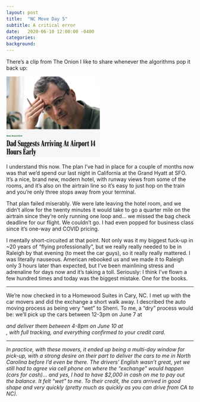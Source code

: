 ```yaml
---
layout: post
title:  "NC Move Day 5"
subtitle: A critical error
date:   2020-06-10 12:00:00 -0400
categories: 
background: 
---
```


There’s a clip from The Onion I like to share whenever the algorithms pop it back up:

<img src="/assets/2020-theonion-airport.png" width="50%">

I understand this now. The plan I’ve had in place for a couple of months now was that we’d spend our last night in California at the Grand Hyatt at SFO. It’s a nice, brand new, modern hotel, with runway views from some of the rooms, and it’s also on the airtrain line so it’s easy to just hop on the train and you’re only three stops away from your terminal.

That plan failed miserably. We were late leaving the hotel room, and we didn’t allow for the twenty minutes it would take to go a quarter mile on the airtrain since they’re only running one loop and… we missed the bag check deadline for our flight. We couldn’t go. I had even popped for business class since it’s one-way and COVID pricing.

I mentally short-circuited at that point. Not only was it my biggest fuck-up in ~20 years of “flying professionally”, but we really really needed to be in Raleigh by that evening (to meet the car guys), so it really really mattered. I was literally nauseous. American rebooked us and we made it to Raleigh only 3 hours later than expected, but I’ve been mainlining stress and adrenaline for days now and it’s taking a toll. Seriously: I think I’ve flown a few hundred times and today was the biggest mistake. One for the books.

***

We’re now checked in to a Homewood Suites in Cary, NC. I met up with the car movers and did the exchange a short walk away. I described the auto moving process as being very “wet” to Sherri. To me, a “dry” process would be: we’ll pick up the cars between 12-3pm on June 7 at <address> and deliver them between 4-8pm on June 10 at <address>, with full tracking, and everything confirmed to your credit card.

***

In practice, with these movers, it ended up being a multi-day window for pick-up, with a strong desire on their part to deliver the cars to me in North Carolina before I’d even be there. The drivers’ English wasn’t great, yet we still had to agree via cell phone on where the “exchange” would happen (cars for cash)… and yes, I had to have $2,000 in cash on me to pay out the balance. It felt “wet” to me. To their credit, the cars arrived in good shape and very quickly (pretty much as quickly as you can drive from CA to NC).